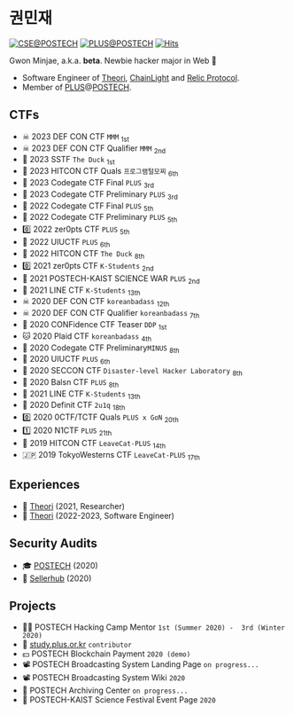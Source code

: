 권민재
===
[![CSE@POSTECH](https://img.shields.io/badge/Computer%20Science%20&%20Engineering-POSTECH-c80150)](https://cse.postech.ac.kr)
[![PLUS@POSTECH](https://img.shields.io/badge/PLUS-POSTECH-000000)](https://plus.or.kr)
[![Hits](https://hits.seeyoufarm.com/api/count/incr/badge.svg?url=https%3A%2F%2Fgithub.com%2Fbetarixm&count_bg=%235200FF&title_bg=%23555555&icon=instacart.svg&icon_color=%23E7E7E7&title=hits&edge_flat=false)](https://hits.seeyoufarm.com)

Gwon Minjae, a.k.a. **beta**. Newbie hacker major in Web 🥴

- Software Engineer of [Theori](https://theori.io/), [ChainLight](https://chainlight.io/) and [Relic Protocol](https://relicprotocol.com/).
- Member of [PLUS](https://plus.or.kr)@[POSTECH](https://postech.ac.kr).

## CTFs
- ☠ 2023 DEF CON CTF `MMM` <sub>1st</sub>
- ☠ 2023 DEF CON CTF Qualifier `MMM` <sub>2nd</sub>
- 📱 2023 SSTF `The Duck` <sub>1st</sub>
- 🦆 2023 HITCON CTF Quals `프로그램털모찌` <sub>6th</sub>
- 🦋 2023 Codegate CTF Final `PLUS` <sub>3rd</sub>
- 🦋 2023 Codegate CTF Preliminary `PLUS` <sub>3rd</sub>
- 🦋 2022 Codegate CTF Final `PLUS` <sub>5th</sub>
- 🦋 2022 Codegate CTF Preliminary `PLUS` <sub>5th</sub>
- 0️⃣ 2022 zer0pts CTF `PLUS` <sub>5th</sub>
- 🦊 2022 UIUCTF `PLUS` <sub>6th</sub>
- 🦆 2022 HITCON CTF `The Duck` <sub>8th</sub>
- 0️⃣ 2021 zer0pts CTF `K-Students` <sub>2nd</sub>
- 🦅 2021 POSTECH-KAIST SCIENCE WAR `PLUS` <sub>2nd</sub>
- 🥑 2021 LINE CTF `K-Students` <sub>13th</sub>
- ☠ 2020 DEF CON CTF `koreanbadass` <sub>12th</sub>
- ☠ 2020 DEF CON CTF Qualifier `koreanbadass` <sub>7th</sub>
- 🐶 2020 CONFidence CTF Teaser `DDP` <sub>1st</sub>
- 🐱 2020 Plaid CTF `koreanbadass` <sub>4th</sub>
- 🦋 2020 Codegate CTF Preliminary`MINUS` <sub>8th</sub>
- 🦊 2020 UIUCTF `PLUS` <sub>6th</sub>
- 🐨 2020 SECCON CTF `Disaster-level Hacker Laboratory` <sub>8th</sub>
- 🐯 2020 Balsn CTF `PLUS` <sub>8th</sub>
- 🥑 2021 LINE CTF `K-Students` <sub>13th</sub>
- 🐹 2020 Definit CTF `2u1q` <sub>18th</sub>
- 0️⃣ 2020 0CTF/TCTF Quals `PLUS x GoN` <sub>20th</sub>
- 1️⃣ 2020 N1CTF `PLUS` <sub>21th</sub>
- 🦆 2019 HITCON CTF `LeaveCat-PLUS` <sub>14th<sub/>
- 🇯🇵 2019 TokyoWesterns CTF `LeaveCat-PLUS` <sub>17th<sub/>

## Experiences
- 🦆 [Theori](https://theori.io/) (2021, Researcher)
- 🦆 [Theori](https://theori.io/) (2022-2023, Software Engineer)

## Security Audits
- 🎓 [POSTECH](https://www.postech.ac.kr/eng/) (2020)
- 🛒 [Sellerhub](https://sellerhub.co.kr/) (2020)

## Projects
- 🧑‍🏫 POSTECH Hacking Camp Mentor `1st (Summer 2020) -  3rd (Winter 2020)`
- 📕 [study.plus.or.kr](https://github.com/PLUS-POSTECH/study.plus.or.kr) `contributor`
- 💵 POSTECH Blockchain Payment `2020 (demo)`
- 📽 POSTECH Broadcasting System Landing Page `on progress...`
- 📽 POSTECH Broadcasting System Wiki `2020`
- 💾 POSTECH Archiving Center `on progress...`
- 🎉 POSTECH-KAIST Science Festival Event Page `2020`
